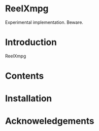 # ReelXmpg
Experimental implementation. Beware.
# Introduction
ReelXmpg 
# Contents
# Installation
# Acknoweledgements
